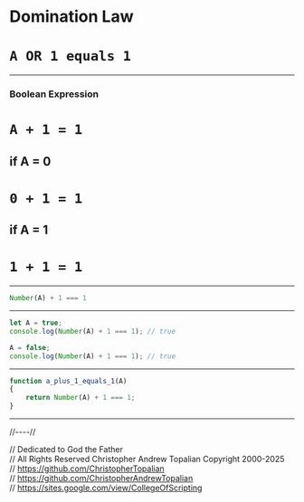 # Domination Law  
# **`A OR 1 equals 1`**

---

### Boolean Expression  
# **`A + 1 = 1`**

## if A = 0  
# **`0 + 1 = 1`**

## if A = 1  
# **`1 + 1 = 1`**

---

```javascript
Number(A) + 1 === 1
```

---

```javascript
let A = true;
console.log(Number(A) + 1 === 1); // true

A = false;
console.log(Number(A) + 1 === 1); // true
```

---

```javascript
function a_plus_1_equals_1(A)
{
    return Number(A) + 1 === 1;
}
```

---

//----//

// Dedicated to God the Father  
// All Rights Reserved  Christopher Andrew Topalian Copyright 2000-2025  
// https://github.com/ChristopherTopalian  
// https://github.com/ChristopherAndrewTopalian  
// https://sites.google.com/view/CollegeOfScripting

